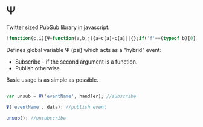 Ψ
===

Twitter sized PubSub library in javascript.

```javascript
!function(c,i){Ψ=function(a,b,j){a=c[a]=c[a]||{};if('f'==(typeof b)[0])return a[j=i++]=b,function(){delete a[j]};for(j in a)a[j](b)}}({},0)
```

Defines global variable Ψ (psi) which acts as a "hybrid" event:

* Subscribe - if the second argument is a function.
* Publish otherwise

Basic usage is as simple as possible.

```javascript

var unsub = Ψ('eventName', handler); //subscribe

Ψ('eventName', data); //publish event

unsub(); //unsubscribe
```